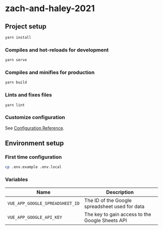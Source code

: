 # zach-and-haley-2021

## Project setup

```bash
yarn install
```

### Compiles and hot-reloads for development

```bash
yarn serve
```

### Compiles and minifies for production

```bash
yarn build
```

### Lints and fixes files

```bash
yarn lint
```

### Customize configuration

See [Configuration Reference](https://cli.vuejs.org/config/).

## Environment setup

### First time configuration

```bash
cp .env.example .env.local
```

### Variables

| Name                            | Description                                     |
| ------------------------------- | ----------------------------------------------- |
| `VUE_APP_GOOGLE_SPREADSHEET_ID` | The ID of the Google spreadsheet used for data  |
| `VUE_APP_GOOGLE_API_KEY`        | The key to gain access to the Google Sheets API |
